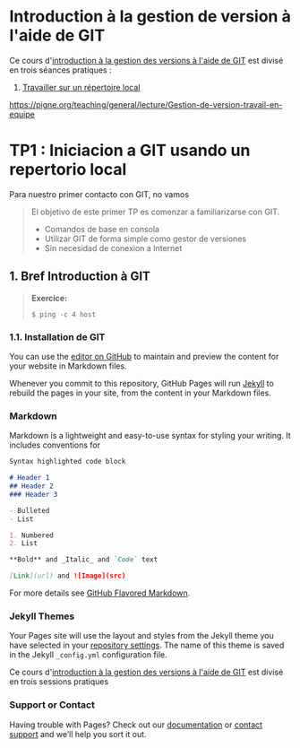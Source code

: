 ### <a id="introduction_main"></a> ###
# Introduction à la gestion de version à l'aide de GIT 


Ce cours d'[introduction à la gestion des versions à l'aide de GIT](#introduction_main)  est divisé en trois séances pratiques :

1. [Travailler sur un répertoire local ](./tp1/index.md)


https://pigne.org/teaching/general/lecture/Gestion-de-version-travail-en-equipe



# TP1 : Iniciacion a GIT usando un repertorio local

Para nuestro primer contacto con GIT, no vamos

>El objetivo de este primer TP es comenzar a familiarizarse con GIT. 
>- Comandos de base en consola
>- Utilizar GIT de forma simple como gestor de versiones
>- Sin necesidad de conexion a Internet
>

[comment]: <> (This is a comment, it will not be included)

## 1. Bref Introduction à GIT

>**Exercice:**
>```
>$ ping -c 4 host
>```


### 1.1. Installation de GIT

You can use the [editor on GitHub](https://github.com/juanluck/Introduction-GIT-TP1/edit/gh-pages/index.md) to maintain and preview the content for your website in Markdown files.

Whenever you commit to this repository, GitHub Pages will run [Jekyll](https://jekyllrb.com/) to rebuild the pages in your site, from the content in your Markdown files.

### Markdown

Markdown is a lightweight and easy-to-use syntax for styling your writing. It includes conventions for

```markdown
Syntax highlighted code block

# Header 1
## Header 2
### Header 3

- Bulleted
- List

1. Numbered
2. List

**Bold** and _Italic_ and `Code` text

[Link](url) and ![Image](src)
```

For more details see [GitHub Flavored Markdown](https://guides.github.com/features/mastering-markdown/).

### Jekyll Themes

Your Pages site will use the layout and styles from the Jekyll theme you have selected in your [repository settings](https://github.com/juanluck/Introduction-GIT-TP1/settings/pages). The name of this theme is saved in the Jekyll `_config.yml` configuration file.

Ce cours d'[introduction à la gestion des versions à l'aide de GIT](#introduction_main)  est divisé en trois sessions pratiques 

### Support or Contact

Having trouble with Pages? Check out our [documentation](https://docs.github.com/categories/github-pages-basics/) or [contact support](https://support.github.com/contact) and we’ll help you sort it out.
